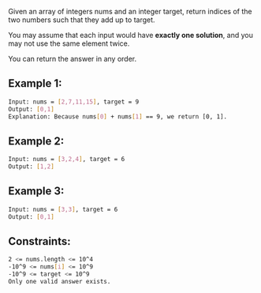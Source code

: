 Given an array of integers nums and an integer target, return indices of the two numbers such that they add up to target.

You may assume that each input would have __exactly one solution__, and you may not use the same element twice.

You can return the answer in any order.

## Example 1:
```bash
Input: nums = [2,7,11,15], target = 9
Output: [0,1]
Explanation: Because nums[0] + nums[1] == 9, we return [0, 1].
```

## Example 2:
```bash
Input: nums = [3,2,4], target = 6
Output: [1,2]
```

## Example 3:
```bash
Input: nums = [3,3], target = 6
Output: [0,1]
```

## Constraints:
```bash
2 <= nums.length <= 10^4
-10^9 <= nums[i] <= 10^9
-10^9 <= target <= 10^9
Only one valid answer exists.
```